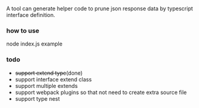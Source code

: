 ### 
A tool can generate helper code to prune json response data by typescript interface definition.

### how to use
node index.js example

### todo 
* ~~support extend type~~(done)
* support interface extend class
* support multiple extends
* support webpack plugins so that not need to create extra source file
* support type nest 